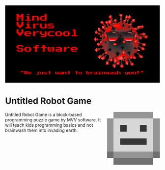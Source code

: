 ![Splash Screen](./options/windows/splash/splash.png)
# Untitled Robot Game
<img src="./icon.png" style="float: right;" />
Untitled Robot Game is a block-based programming puzzle game by MVV software. It will teach kids programming basics and not brainwash them into invading earth.
